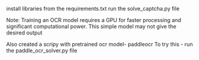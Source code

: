 install libraries from the requirements.txt
run the solve_captcha.py file



Note: 
    Training an OCR model requires a GPU for faster processing and significant computational power.
    This simple model may not give the desired output

Also created a scripy with pretrained ocr model- paddleocr
To try this - run the paddle_ocr_solver.py file
